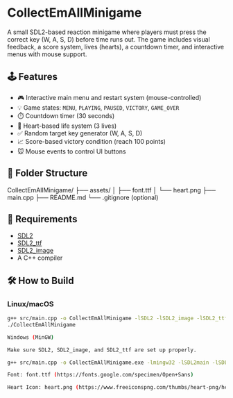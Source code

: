 # CollectEmAllMinigame

A small SDL2-based reaction minigame where players must press the correct key (W, A, S, D) before time runs out. The game includes visual feedback, a score system, lives (hearts), a countdown timer, and interactive menus with mouse support.

## 🕹️ Features

- 🎮 Interactive main menu and restart system (mouse-controlled)
- 💡 Game states: `MENU`, `PLAYING`, `PAUSED`, `VICTORY`, `GAME_OVER`
- ⏱️ Countdown timer (30 seconds)
- 💖 Heart-based life system (3 lives)
- ✅ Random target key generator (W, A, S, D)
- 📈 Score-based victory condition (reach 100 points)
- 🐭 Mouse events to control UI buttons

## 📁 Folder Structure

CollectEmAllMinigame/
├── assets/
│ ├── font.ttf
│ └── heart.png
├── main.cpp
├── README.md
└── .gitignore (optional)


## 🧰 Requirements

- [SDL2](https://www.libsdl.org/)
- [SDL2_ttf](https://github.com/libsdl-org/SDL_ttf)
- [SDL2_image](https://github.com/libsdl-org/SDL_image)
- A C++ compiler

## 🛠️ How to Build

### Linux/macOS

```bash
g++ src/main.cpp -o CollectEmAllMinigame -lSDL2 -lSDL2_image -lSDL2_ttf
./CollectEmAllMinigame

Windows (MinGW)

Make sure SDL2, SDL2_image, and SDL2_ttf are set up properly.

g++ src/main.cpp -o CollectEmAllMinigame.exe -lmingw32 -lSDL2main -lSDL2 -lSDL2_image -lSDL2_ttf

Font: font.ttf (https://fonts.google.com/specimen/Open+Sans)

Heart Icon: heart.png (https://www.freeiconspng.com/thumbs/heart-png/heart-png-15.png)
